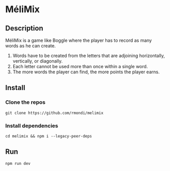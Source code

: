 # MéliMix

## Description
MéliMix is a game like Boggle where the player has to record as many words as he can create.

1. Words have to be created from the letters that are adjoining horizontally, vertically, or diagonally.
2. Each letter cannot be used more than once within a single word.
3. The more words the player can find, the more points the player earns.

## Install

###  Clone the repos
```git clone https://github.com/rmondi/melimix```

### Install dependencies
```cd melimix && npm i --legacy-peer-deps```

## Run
``` npm run dev ```